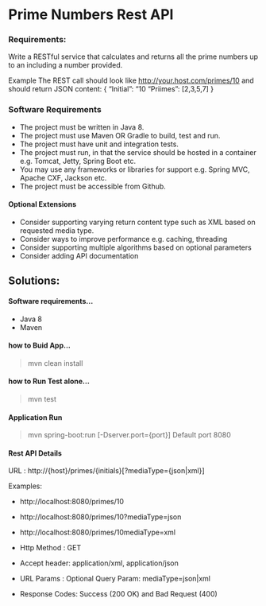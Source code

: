 # Prime Numbers Rest API

### Requirements:
Write a RESTful service that calculates and returns all the prime numbers up to an including a number provided.

Example
The REST call should look like  http://your.host.com/primes/10  and should return JSON content:
{
  “Initial”:  “10
  “Priimes”: [2,3,5,7]
}

### Software Requirements
- The project must be written in Java 8.
- The project must use Maven OR Gradle to build, test and run.
- The project must have unit and integration tests.
- The project must run, in that the service should be hosted in a container e.g. Tomcat, Jetty, Spring Boot etc.
- You may use any frameworks or libraries for support e.g. Spring MVC, Apache CXF, Jackson etc.
- The project must be accessible from Github.

#### Optional Extensions
- Consider supporting varying return content type such as XML based on requested media type.
- Consider ways to improve performance e.g. caching, threading
- Consider supporting multiple algorithms based on optional parameters
- Consider adding API documentation

## Solutions:

#### Software requirements...
- Java 8
- Maven

#### how to Buid App...
> mvn clean install
#### how to Run Test alone...
> mvn test
#### Application Run
> mvn spring-boot:run [-Dserver.port={port}]
Default port 8080
#### Rest API Details
URL : http://{host}/primes/{initials}[?mediaType={json|xml}]

Examples:
- http://localhost:8080/primes/10
- http://localhost:8080/primes/10?mediaType=json
- http://localhost:8080/primes/10mediaType=xml

- Http Method : GET
- Accept header: application/xml, application/json
- URL Params :  Optional Query Param: mediaType=json|xml
- Response Codes: Success (200 OK) and Bad Request (400)
